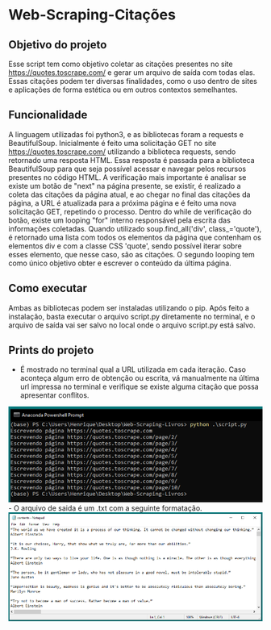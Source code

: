 # Web-Scraping-Citações

## Objetivo do projeto
Esse script tem como objetivo coletar as citações presentes no site https://quotes.toscrape.com/ e gerar um arquivo de saída com todas elas. Essas citações podem ter diversas finalidades, como o uso dentro de sites e aplicações de forma estética ou em outros contextos semelhantes.
## Funcionalidade
A linguagem utilizadas foi python3, e as bibliotecas foram a requests e BeautifulSoup.
Inicialmente é feito uma solicitação GET no site https://quotes.toscrape.com/ utilizando a biblioteca requests, sendo retornado uma resposta HTML. Essa resposta é passada para a biblioteca BeautifulSoup para que seja possível acessar e navegar pelos recursos presentes no código HTML.
A verificação mais importante é analisar se existe um botão de "next" na página presente, se existir, é realizado a coleta das citações da página atual, e ao chegar no final das citações da página, a URL é atualizada para a próxima página e é feito uma nova solicitação GET, repetindo o processo.
Dentro do while de verificação do botão, existe um looping "for" interno responsável pela escrita das informações coletadas. Quando utilizado soup.find_all('div', class_='quote'), é retornado uma lista com todos os elementos da página que contenham os elementos div e com a classe CSS 'quote', sendo possível iterar sobre esses elemento, que nesse caso, são as citações.
O segundo looping tem como único objetivo obter e escrever o conteúdo da última página.
## Como executar
Ambas as bibliotecas podem ser instaladas utilizando o pip. Após feito a instalação, basta executar o arquivo script.py diretamente no terminal, e o arquivo de saída vai ser salvo no local onde o arquivo script.py está salvo.
## Prints do projeto
- É mostrado no terminal qual a URL utilizada em cada iteração. Caso aconteça algum erro de obtenção ou escrita, vá manualmente na última url impressa no terminal e verifique se existe alguma citação que possa apresentar conflitos.
<img src='img/image-1.png' width=800/>
- O arquivo de saida é um .txt com a seguinte formatação.
<img src='img/image.png' width=800/>
